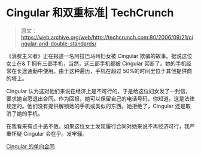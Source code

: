 # Cingular 和双重标准| TechCrunch

> 原文：<https://web.archive.org/web/http://techcrunch.com:80/2006/09/21/cingular-and-double-standards/>

《消费主义者》正在报道一名阿拉巴马州妇女被 Cingular 欺骗的故事。据说这位女士在& T 拥有三部手机，当然，这三部手机都被 Cingular 买断了。她的手机经常在长途通勤中使用。由于这种遍历，手机在超过 50%的时间里位于其他提供商的塔上。

Cingular 认为这对他们来说在经济上是不可行的，于是给这位妇女发了一封信，要求她自愿退出合同。作为回报，她可以保留自己的电话号码，你知道，这是法律规定的。他们没有提供解锁她的手机或类似的东西。她拒绝了，Cingular 还是取消了她的手机。

在我看来有点十恶不赦。如果这位女士发现履行合同对她来说不再经济可行，我严重怀疑 Cingular 会在乎。发牢骚。

[Cingular 的单向合同](https://web.archive.org/web/20150921224611/http://consumerist.com/consumer/cingular/cingulars-oneway-contract-201899.php)